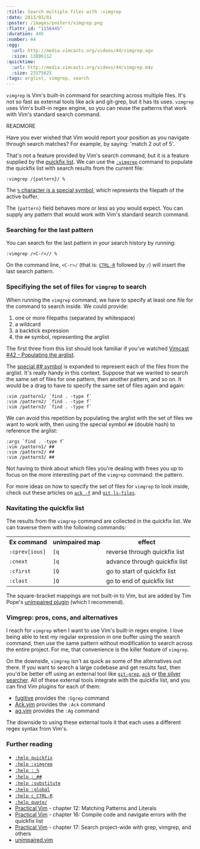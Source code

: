 ```yaml
--- 
:title: Search multiple files with :vimgrep
:date: 2013/03/01
:poster: /images/posters/vimgrep.png
:flattr_id: "1156445"
:duration: 445
:number: 44
:ogg: 
  :url: http://media.vimcasts.org/videos/44/vimgrep.ogv
  :size: 13806112
:quicktime: 
  :url: http://media.vimcasts.org/videos/44/vimgrep.m4v
  :size: 23175625
:tags: arglist, vimgrep, search
---
```


`vimgrep` is Vim's built-in command for searching across multiple files. It's not so fast as external tools like ack and git-grep, but it has its uses. `vimgrep` uses Vim's built-in regex engine, so you can reuse the patterns that work with Vim's standard search command. 

READMORE


Have you ever wished that Vim would report your position as you navigate through search matches? For example, by saying: 'match 2 out of 5'.

That's not a feature provided by Vim's search command, but it is a feature supplied by the [quickfix list][quickfix]. We can use the [`:vimgrep`][vimgrep] command to populate the quickfix list with search results from the current file:

    :vimgrep /{pattern}/ %

The [`%` character is a special symbol][percent], which represents the filepath of the active buffer.

The `{pattern}` field behaves more or less as you would expect. You can supply any pattern that would work with Vim's standard search command.

### Searching for the last pattern

You can search for the last pattern in your search history by running:

    :vimgrep /<C-r>// %

On the command line, `<C-r>/` (that is: [`CTRL-R`][cr] followed by `/`) will insert the last search pattern.

### Specifiying the set of files for `vimgrep` to search

When running the `vimgrep` command, we have to specify at least one file for the command to search inside. We could provide:

1. one or more filepaths (separated by whitespace)
2. a wildcard
3. a backtick expression
4. the `##` symbol, representing the arglist

The first three from this list should look familiar if you've watched [Vimcast #42 - Populating the arglist](/e/42).

The [special ## symbol][dubhash] is expanded to represent each of the files from the arglist. It's really handy in this context. Suppose that we wanted to search the same set of files for one pattern, then another pattern, and so on. It would be a drag to have to specify the same set of files again and again:

    :vim /pattern1/ `find . -type f`
    :vim /pattern2/ `find . -type f`
    :vim /pattern3/ `find . -type f`

We can avoid this repetition by populating the arglist with the set of files we want to work with, then using the special symbol `##` (double hash) to reference the arglist:

    :args `find . -type f`
    :vim /pattern1/ ##
    :vim /pattern2/ ##
    :vim /pattern3/ ##

Not having to think about which files you're dealing with frees you up to focus on the more interesting part of the `vimgrep` command: the pattern.

For more ideas on how to specify the set of files for `vimgrep` to look inside, check out these articles on [`ack -f`][ack-f] and [`git ls-files`][git ls-files].

[ack-f]: http://vimcasts.org/blog/2013/03/combining-vimgrep-with-ack--f/
[git ls-files]: http://vimcasts.org/blog/2013/03/combining-vimgrep-with-git-ls-files/

### Navitating the quickfix list

The results from the `vimgrep` command are collected in the quickfix list. We can traverse them with the following commands:

<table>
   <tr>
       <th>Ex command</th>
       <th>unimpaired map</th>
       <th>effect</th>
   </tr>
   <tr>
       <td><code>:cprev[ious]</code></td>
       <td><code>[q</code></td>
       <td>reverse through quickfix list</td>
   </tr>
   <tr>
       <td><code>:cnext</code></td>
       <td><code>]q</code></td>
       <td>advance through quickfix list</td>
   </tr>
   <tr>
       <td><code>:cfirst</code></td>
       <td><code>[Q</code></td>
       <td>go to start of quickfix list</td>
   </tr>
   <tr>
       <td><code>:clast</code></td>
       <td><code>]Q</code></td>
       <td>go to end of quickfix list</td>
   </tr>
</table>

The square-bracket mappings are not built-in to Vim, but are added by Tim Pope's [unimpaired plugin][unimpaired] (which I recommend).

### Vimgrep: pros, cons, and alternatives

I reach for `vimgrep` when I want to use Vim's built-in regex engine. I love being able to test my regular expression in one buffer using the search command, then use the same pattern without modification to search across the entire project. For me, that convenience is the killer feature of `vimgrep`.

On the downside, `vimgrep` isn't as quick as some of the alternatives out there. If you want to search a large codebase and get results fast, then you'd be better off using an external tool like [`git-grep`][gitgrep], [`ack`][ack] or [the silver searcher][ag]. All of these external tools integrate with the quickfix list, and you can find Vim plugins for each of them:

* [fugitive][] provides the `:Ggrep` command
* [Ack.vim][] provides the `:Ack` command
* [ag.vim][] provides the `:Ag` command

The downside to using these external tools it that each uses a different regex syntax from Vim's.

### Further reading

* [`:help quickfix`][quickfix]
* [`:help :vimgrep`][vimgrep]
* [`:help :_%`][percent]
* [`:help :_##`][dubhash]
* [`:help :substitute`][substitute]
* [`:help :global`][global]
* [`:help c_CTRL-R`][cr]
* [`:help quote/`][quote]
* [Practical Vim][pv] - chapter 12: Matching Patterns and Literals
* [Practical Vim][pv] - chapter 16: Compile code and navigate errors with the quickfix list
* [Practical Vim][pv] - chapter 17: Search project-wide with grep, vimgrep, and others
* [unimpaired.vim][unimpaired]

[quickfix]: http://vimdoc.sourceforge.net/htmldoc/quickfix.html#quickfix
[vimgrep]: http://vimdoc.sourceforge.net/htmldoc/quickfix.html#:vimgrep
[cr]: http://vimdoc.sourceforge.net/htmldoc/cmdline.html#c_CTRL-R
[percent]: http://vimdoc.sourceforge.net/htmldoc/cmdline.html#:_%
[unimpaired]: https://github.com/tpope/vim-unimpaired
[dubhash]: http://vimdoc.sourceforge.net/htmldoc/cmdline.html#:_##
[quote]: http://vimdoc.sourceforge.net/htmldoc/change.html#quote/
[substitute]: http://vimdoc.sourceforge.net/htmldoc/change.html#:su
[global]: http://vimdoc.sourceforge.net/htmldoc/repeat.html#:g

[gitgrep]: http://www.kernel.org/pub/software/scm/git/docs/git-grep.html
[fugitive]: https://github.com/tpope/vim-fugitive
[ack]: http://betterthangrep.com/
[ack.vim]: https://github.com/mileszs/ack.vim
[ag]: https://github.com/ggreer/the_silver_searcher
[ag.vim]: https://github.com/rking/ag.vim
[pv]: http://pragprog.com/book/dnvim/practical-vim

